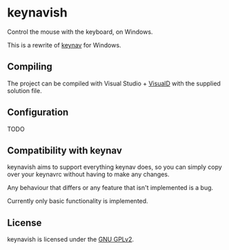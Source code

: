# keynavish

Control the mouse with the keyboard, on Windows.

This is a rewrite of [keynav](https://github.com/jordansissel/keynav)
for Windows.

## Compiling

The project can be compiled with Visual Studio +
[VisualD](https://rainers.github.io/visuald/) with the supplied solution
file.

## Configuration

TODO

## Compatibility with keynav

keynavish aims to support everything keynav does, so you can simply copy
over your keynavrc without having to make any changes.

Any behaviour that differs or any feature that isn't implemented
is a bug.

Currently only basic functionality is implemented.

## License

keynavish is licensed under the [GNU GPLv2](/LICENSE).
